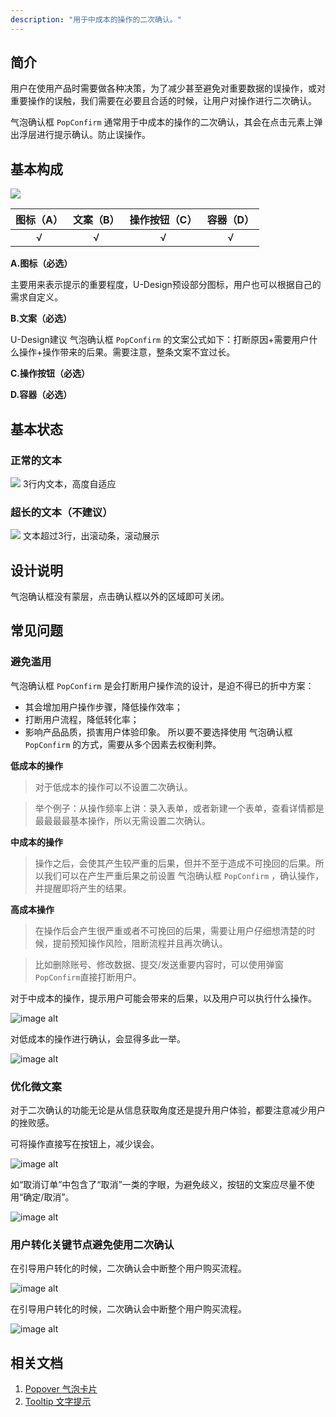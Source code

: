 ```yaml
---
description: "用于中成本的操作的二次确认。"
---
```

<!--副标题具体写法见源代码模式-->

## 简介

用户在使用产品时需要做各种决策，为了减少甚至避免对重要数据的误操作，或对重要操作的误触，我们需要在必要且合适的时候，让用户对操作进行二次确认。

气泡确认框 `PopConfirm` 通常用于中成本的操作的二次确认，其会在点击元素上弹出浮层进行提示确认。防止误操作。




## 基本构成
![](../../../images/PopConfirm/1.png)

| 图标（A） | 文案（B） | 操作按钮（C） | 容器（D） |
| :-------: | :-----------: | :-----------: | :-------: |
|   √    |       √       |     √     |     √     |

**A.图标（必选）**

主要用来表示提示的重要程度，U-Design预设部分图标，用户也可以根据自己的需求自定义。

**B.文案（必选）**

U-Design建议 气泡确认框 `PopConfirm` 的文案公式如下：打断原因+需要用户什么操作+操作带来的后果。需要注意，整条文案不宜过长。

**C.操作按钮（必选）**


**D.容器（必选）**


## 基本状态

### 正常的文本

![](../../../images/PopConfirm/4.png)
3行内文本，高度自适应

### 超长的文本（不建议）

![](../../../images/PopConfirm/5.png)
文本超过3行，出滚动条，滚动展示



## 设计说明
<!--可以做一个gif-->
气泡确认框没有蒙层，点击确认框以外的区域即可关闭。



## 常见问题


### 避免滥用

气泡确认框 `PopConfirm` 是会打断用户操作流的设计，是迫不得已的折中方案：
- 其会增加用户操作步骤，降低操作效率；
- 打断用户流程，降低转化率；
- 影响产品品质，损害用户体验印象。
所以要不要选择使用 气泡确认框 `PopConfirm` 的方式，需要从多个因素去权衡利弊。


**低成本的操作**

> 对于低成本的操作可以不设置二次确认。

> 举个例子：从操作频率上讲：录入表单，或者新建一个表单，查看详情都是最最最最基本操作，所以无需设置二次确认。


**中成本的操作**

> 操作之后，会使其产生较严重的后果，但并不至于造成不可挽回的后果。所以我们可以在产生严重后果之前设置 气泡确认框 `PopConfirm` ，确认操作，并提醒即将产生的结果。

**高成本操作**

> 在操作后会产生很严重或者不可挽回的后果，需要让用户仔细想清楚的时候，提前预知操作风险，阻断流程并且再次确认。

> 比如删除账号、修改数据、提交/发送重要内容时，可以使用弹窗 `PopConfirm`直接打断用户。

<div class="u-md-flex-without-bg">
   <div class="u-md-mr24">
      <p><i class="u-md-suggested"></i>对于中成本的操作，提示用户可能会带来的后果，以及用户可以执行什么操作。</p>
      <img src="../../../images/PopConfirm/6.png" alt="image alt" title="desc" />
   </div>
   <div>
      <p><i class="u-md-not-suggested"></i>对低成本的操作进行确认，会显得多此一举。</p>
      <img src="../../../images/PopConfirm/2.png" alt="image alt" title="desc" />
   </div>
</div>


### 优化微文案

对于二次确认的功能无论是从信息获取角度还是提升用户体验，都要注意减少用户的挫败感。


<div class="u-md-flex-without-bg">
   <div class="u-md-mr24">
      <p><i class="u-md-suggested"></i>可将操作直接写在按钮上，减少误会。</p>
      <img src="../../../images/PopConfirm/8.png" alt="image alt" title="desc" />
   </div>
   <div>
      <p><i class="u-md-not-suggested"></i>如“取消订单”中包含了“取消”一类的字眼，为避免歧义，按钮的文案应尽量不使用“确定/取消”。</p>
      <img src="../../../images/PopConfirm/7.png" alt="image alt" title="desc" />
   </div>
</div>

### 用户转化关键节点避免使用二次确认
<div class="u-md-flex-without-bg">
   <div class="u-md-mr24">
      <p><i class="u-md-suggested"></i>在引导用户转化的时候，二次确认会中断整个用户购买流程。</p>
      <img src="../../../images/checkbox/常见问题-1.png" alt="image alt" title="desc" />
   </div>
   <div>
      <p><i class="u-md-not-suggested"></i>在引导用户转化的时候，二次确认会中断整个用户购买流程。</p>
      <img src="../../../images/checkbox/常见问题-2.png" alt="image alt" title="desc" />
   </div>
</div>



## 相关文档

1. [Popover 气泡卡片](https://udesign.ucloud.cn/component/Popover/)
2. [Tooltip 文字提示](https://udesign.ucloud.cn/component/Tooltip/)